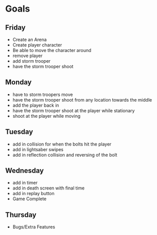 # Goals

## Friday
- Create an Arena
- Create player character
- Be able to move the character around
- remove player
- add storm trooper
- have the storm trooper shoot

## Monday
- have to storm troopers move
- have the storm trooper shoot from any location towards the middle
- add the player back in
- have the storm trooper shoot at the player while stationary
- shoot at the player while moving

## Tuesday

- add in collision for when the bolts hit the player
- add in lightsaber swipes
- add in reflection collision and reversing of the bolt

## Wednesday

- add in timer
- add in death screen with final time
- add in replay button
- Game Complete

## Thursday

- Bugs/Extra Features
